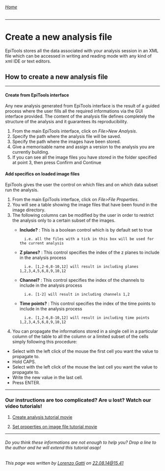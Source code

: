 ###### [Home](Home)
---------------------------------------

# Create a new analysis file #

EpiTools stores all the data associated with your analysis session in an XML file which can be accessed in writing and reading mode with any kind of xml IDE or text editors. 


## How to create a new analysis file ##

---------------------------------------
#### Create from EpiTools interface ####

Any new analysis generated from EpiTools interface is the result of a guided process where the user fills all the required informations via the GUI interface provided. The content of the analysis file defines completely the structure of the analysis and it guarantees its reproducibility.

1. From the main EpiTools interface, click on *File>New Analysis*.
2. Specify the path where the analysis file will be saved.
3. Specify the path where the images have been stored.
4. Give a memorisable name and assign a version to the analysis you are currently building.
5. If you can see all the image files you have stored in the folder specified at point 3, then press Confirm and Continue



#### Add specifics on loaded image files ####

EpiTools gives the user the control on which files and on which data subset run the analysis.


1. From the main EpiTools interface, click on *File>File Properties*.
2. You will see a table showing the image files that have been found in the image directory.
3. The following columns can be modified by the user in order to restrict the analysis only to a certain subset of the images.
	* **Include?** : This is a boolean control which is by default set to true 
	
			i.e. all the files with a tick in this box will be used for the current analysis
	
	* **Z planes?** : 	This control specifies the index of the z planes to include in the analysis process 
					
			i.e. [1,2-6,8-10,12] will result in including planes 1,2,3,4,5,6,8,9,10,12
					
	* **Channel?** : 	This control specifies the index of the channels to include in the analysis process 
					
			i.e. [1-2] will result in including channels 1,2
				
	* **Time points?** : This control specifies the index of the time points to include in the analysis process 
						
			i.e. [1,2-6,8-10,12] will result in including time points 1,2,3,4,5,6,8,9,10,12

4. You can propagate the informations stored in a single cell in a particular column of the table to all the column or a limited subset of the cells simply following this procedure:

* Select with the left click of the mouse the first cell you want the value to propagate to.
* Hold CAPS.
* Select with the left click of the mouse the last cell you want the value to propagate to.
* Write the new value in the last cell.
* Press ENTER.

---------------------------------------
### Our instructions are too complicated? Are u lost? Watch our video tutorials!

1. <a href="https://www.dropbox.com/sh/wpezw6t7lma5d4f/AAD4QKHwtk61sgE2gxMLp0Vva#lh:null-01_NewAnalysis.mov" target="_blank">Create analysis tutorial movie</a>

2. <a href="https://www.dropbox.com/sh/wpezw6t7lma5d4f/AAD4QKHwtk61sgE2gxMLp0Vva#lh:null-02_SettingImageProperties.mov" target="_blank">Set properties on image file tutorial movie</a>


---------------------------------------

######  Do you think these informations are not enough to help you? Drop a line to the author and he will extend this tutorial asap!

###### This page was written by [Lorenzo Gatti](mailto:lorenzo.gatti.89@gmail.com) on 22.08.14@15.41


<script type="text/javascript" src="http://imls-bg-jira.uzh.ch:8080/s/dec35b3786a7548dc4b26192f22b864e-T/en_USbjk9py/64014/4/1.4.24/_/download/batch/com.atlassian.jira.collector.plugin.jira-issue-collector-plugin:issuecollector/com.atlassian.jira.collector.plugin.jira-issue-collector-plugin:issuecollector.js?locale=en-US&collectorId=dab092eb"></script>

<script>
  (function(i,s,o,g,r,a,m){i['GoogleAnalyticsObject']=r;i[r]=i[r]||function(){
  (i[r].q=i[r].q||[]).push(arguments)},i[r].l=1*new Date();a=s.createElement(o),
  m=s.getElementsByTagName(o)[0];a.async=1;a.src=g;m.parentNode.insertBefore(a,m)
  })(window,document,'script','//www.google-analytics.com/analytics.js','ga');

  ga('create', 'UA-55332946-1', 'auto');
  ga('send', 'pageview');

</script>
